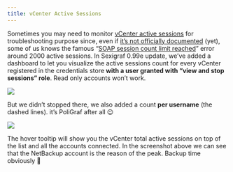```yaml
---
title: vCenter Active Sessions
---
```



Sometimes you may need to monitor [vCenter active sessions](https://code.vmware.com/apis/358/vsphere#/doc/vim.SessionManager.html#field_detail) for troubleshooting purpose since, even if [it’s not officially documented](https://www.vcdx200.com/2017/02/maximum-client-sessions-vcenter-server.html) (yet), some of us knows the famous “[SOAP session count limit reached](https://kb.vmware.com/s/article/2004663)” error around 2000 active sessions. In Sexigraf 0.99e update, we’ve added a dashboard to let you visualize the active sessions count for every vCenter registered in the credentials store **with a user granted with “view and stop sessions” role**. Read only accounts won’t work.

[![](/media/vmware_vcenter_active_sessions.png)](http://www.poligraf.io/vsphere-sexipanels/vmware_vcenter_active_sessions/)

But we didn’t stopped there, we also added a count **per username** (the dashed lines). it’s PoliGraf after all 😉

![](/media/vmware_vcenter_active_sessions_ex.png)

The hover tooltip will show you the vCenter total active sessions on top of the list and all the accounts connected. In the screenshot above we can see that the NetBackup account is the reason of the peak. Backup time obviously 🙂
